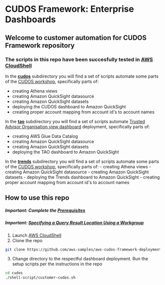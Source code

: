 # CUDOS Framework: Enterprise Dashboards

## Welcome to customer automation for CUDOS Framework repository

### The scripts in this repo have been succesfully tested in [AWS CloudShell](https://console.aws.amazon.com/cloudshell/home)

In the [**cudos**](./cudos/) subdirectory you will find a set of scripts automate some parts of the [CUDOS workshop](https://cudos.workshop.aws/), specifically parts of:
  - creating Athena views
  - creating Amazon QuickSight datasource
  - creating Amazon QuickSight datasets
  - deploying the CUDOS dashboard to Amazon QuickSight
  - creating proper account mapping from account id's to account names

In the [**tao**](./tao/) subdirectory you will find a set of scripts automate [Trusted Advisor Organisation view dashboard](https://d1s0yx3p3y3rah.cloudfront.net/anonymous-embed) deployment, specifically parts of:
  - creating AWS Glue Data Catalog
  - creating Amazon QuickSight datasource
  - creating Amazon QuickSight datasets
  - deploying the TAO dashboard to Amazon QuickSight

  In the [**trends**](./trends/) subdirectory you will find a set of scripts automate some parts of the [CUDOS workshop](https://cudos.workshop.aws/workshop-trends.html/), specifically parts of:
    - creating Athena views
    - creating Amazon QuickSight datasource
    - creating Amazon QuickSight datasets
    - deploying the Trends dashboard to Amazon QuickSight
    - creating proper account mapping from account id's to account names

## How to use this repo

##### Important: Complete the [Prerequisites](https://cudos.workshop.aws/prerequisites.html)
##### Important: [Specifying a Query Result Location Using a Workgroup](https://docs.aws.amazon.com/athena/latest/ug/querying.html#query-results-specify-location-workgroup)

1. Launch [AWS CloudShell](https://console.aws.amazon.com/cloudshell/home)
2. Clone the repo

  ```bash
  git clone https://github.com/aws-samples/aws-cudos-framework-deployment
  ```

3. Change directory to the respectful dashboard deployment. Run the setup scripts per the instructions in the repo

  ```bash
  cd cudos
  ./shell-script/customer-cudos.sh
  ```



